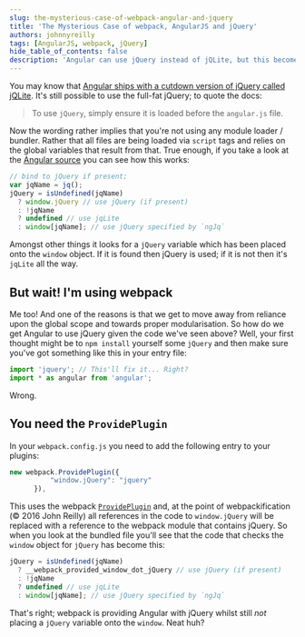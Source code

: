 ```yaml
---
slug: the-mysterious-case-of-webpack-angular-and-jquery
title: 'The Mysterious Case of webpack, AngularJS and jQuery'
authors: johnnyreilly
tags: [AngularJS, webpack, jQuery]
hide_table_of_contents: false
description: 'Angular can use jQuery instead of jQLite, but this becomes complicated when using webpack. We need to use the ProvidePlugin function in webpack.config.js.'
---
```


You may know that [Angular ships with a cutdown version of jQuery called jQLite](https://docs.angularjs.org/api/ng/function/angular.element). It's still possible to use the full-fat jQuery; to quote the docs:

<!--truncate-->

> To use `jQuery`, simply ensure it is loaded before the `angular.js` file.

Now the wording rather implies that you're not using any module loader / bundler. Rather that all files are being loaded via `script` tags and relies on the global variables that result from that. True enough, if you take a look at the [Angular source](https://github.com/angular/angular.js/blob/eaa1119d4252bed08dfa42f984ef9502d0f02775/src/Angular.js#L1791) you can see how this works:

```ts
// bind to jQuery if present;
var jqName = jq();
jQuery = isUndefined(jqName)
  ? window.jQuery // use jQuery (if present)
  : !jqName
  ? undefined // use jqLite
  : window[jqName]; // use jQuery specified by `ngJq`
```

Amongst other things it looks for a `jQuery` variable which has been placed onto the `window` object. If it is found then jQuery is used; if it is not then it's `jqLite` all the way.

## But wait! I'm using webpack

Me too! And one of the reasons is that we get to move away from reliance upon the global scope and towards proper modularisation. So how do we get Angular to use jQuery given the code we've seen above? Well, your first thought might be to `npm install` yourself some `jQuery` and then make sure you've got something like this in your entry file:

```ts
import 'jquery'; // This'll fix it... Right?
import * as angular from 'angular';
```

Wrong.

## You need the `ProvidePlugin`

In your `webpack.config.js` you need to add the following entry to your plugins:

```ts
new webpack.ProvidePlugin({
          "window.jQuery": "jquery"
      }),
```

This uses the webpack [`ProvidePlugin`](https://github.com/webpack/docs/wiki/list-of-plugins#provideplugin) and, at the point of webpackification (© 2016 John Reilly) all references in the code to `window.jQuery` will be replaced with a reference to the webpack module that contains jQuery. So when you look at the bundled file you'll see that the code that checks the `window` object for `jQuery` has become this:

```ts
jQuery = isUndefined(jqName)
  ? __webpack_provided_window_dot_jQuery // use jQuery (if present)
  : !jqName
  ? undefined // use jqLite
  : window[jqName]; // use jQuery specified by `ngJq`
```

That's right; webpack is providing Angular with jQuery whilst still _not_ placing a `jQuery` variable onto the `window`. Neat huh?
